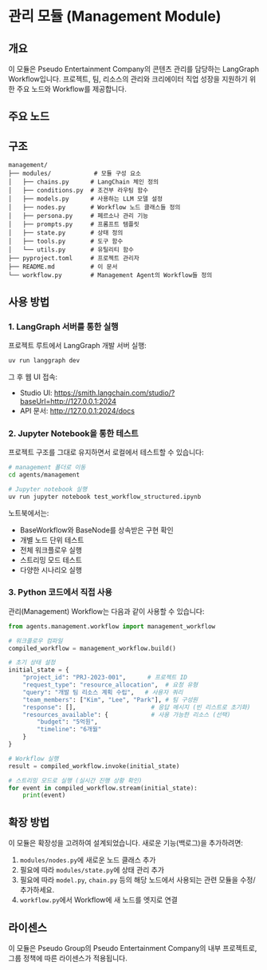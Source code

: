 # 관리 모듈 (Management Module)

## 개요

이 모듈은 Pseudo Entertainment Company의 콘텐츠 관리를 담당하는 LangGraph Workflow입니다. 프로젝트, 팀, 리소스의 관리와 크리에이터 직업 성장을 지원하기 위한 주요 노드와 Workflow를 제공합니다.

## 주요 노드

<!-- 노드에 대한 설명을 추가해주세요. -->

## 구조

```
management/
├── modules/            # 모듈 구성 요소
│   ├── chains.py      # LangChain 체인 정의
│   ├── conditions.py  # 조건부 라우팅 함수
│   ├── models.py      # 사용하는 LLM 모델 설정
│   ├── nodes.py       # Workflow 노드 클래스들 정의
│   ├── persona.py     # 페르소나 관리 기능
│   ├── prompts.py     # 프롬프트 템플릿
│   ├── state.py       # 상태 정의
│   ├── tools.py       # 도구 함수
│   └── utils.py       # 유틸리티 함수
├── pyproject.toml     # 프로젝트 관리자
├── README.md          # 이 문서
└── workflow.py        # Management Agent의 Workflow들 정의
```

## 사용 방법

### 1. LangGraph 서버를 통한 실행

프로젝트 루트에서 LangGraph 개발 서버 실행:
```bash
uv run langgraph dev
```

그 후 웹 UI 접속:
- Studio UI: https://smith.langchain.com/studio/?baseUrl=http://127.0.0.1:2024
- API 문서: http://127.0.0.1:2024/docs

### 2. Jupyter Notebook을 통한 테스트

프로젝트 구조를 그대로 유지하면서 로컬에서 테스트할 수 있습니다:

```bash
# management 폴더로 이동
cd agents/management

# Jupyter notebook 실행
uv run jupyter notebook test_workflow_structured.ipynb
```

노트북에서는:
- BaseWorkflow와 BaseNode를 상속받은 구현 확인
- 개별 노드 단위 테스트
- 전체 워크플로우 실행
- 스트리밍 모드 테스트
- 다양한 시나리오 실행

### 3. Python 코드에서 직접 사용

관리(Management) Workflow는 다음과 같이 사용할 수 있습니다:

```python
from agents.management.workflow import management_workflow

# 워크플로우 컴파일
compiled_workflow = management_workflow.build()

# 초기 상태 설정
initial_state = {
    "project_id": "PRJ-2023-001",      # 프로젝트 ID
    "request_type": "resource_allocation",  # 요청 유형
    "query": "개발 팀 리소스 계획 수립",   # 사용자 쿼리
    "team_members": ["Kim", "Lee", "Park"], # 팀 구성원
    "response": [],                     # 응답 메시지 (빈 리스트로 초기화)
    "resources_available": {            # 사용 가능한 리소스 (선택)
        "budget": "5억원",
        "timeline": "6개월"
    }
}

# Workflow 실행
result = compiled_workflow.invoke(initial_state)

# 스트리밍 모드로 실행 (실시간 진행 상황 확인)
for event in compiled_workflow.stream(initial_state):
    print(event)
```

## 확장 방법

이 모듈은 확장성을 고려하여 설계되었습니다. 새로운 기능(백로그)을 추가하려면:

1. `modules/nodes.py`에 새로운 노드 클래스 추가
2. 필요에 따라 `modules/state.py`에 상태 관리 추가
3. 필요에 따라 `model.py`, `chain.py` 등의 해당 노드에서 사용되는 관련 모듈을 수정/추가하세요.
4. `workflow.py`에서 Workflow에 새 노드를 엣지로 연결

## 라이센스

이 모듈은 Pseudo Group의 Pseudo Entertainment Company의 내부 프로젝트로, 그룹 정책에 따른 라이센스가 적용됩니다.